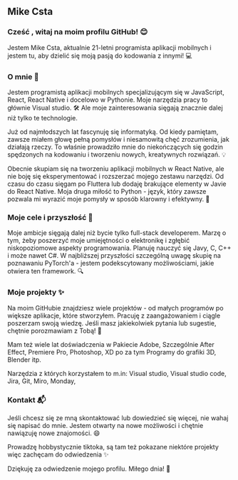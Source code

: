 
## Mike Csta

### Cześć , witaj na moim profilu GitHub! 😊

Jestem Mike Csta, aktualnie 21-letni programista aplikacji mobilnych i jestem tu, aby dzielić się moją pasją do kodowania z innymi! 💻

### O mnie 🙌

Jestem programistą aplikacji mobilnych specjalizującym się w JavaScript, React, React Native i docelowo w Pythonie. Moje narzędzia pracy to głównie Visual studio. 🛠️ Ale moje zainteresowania sięgają znacznie dalej niż tylko te technologie.

Już od najmłodszych lat fascynuję się informatyką. Od kiedy pamiętam, zawsze miałem głowę pełną pomysłów i niesamowitą chęć zrozumienia, jak działają rzeczy. To właśnie prowadziło mnie do niekończących się godzin spędzonych na kodowaniu i tworzeniu nowych, kreatywnych rozwiązań. 💡

Obecnie skupiam się na tworzeniu aplikacji mobilnych w React Native, ale nie boję się eksperymentować i rozszerzać mojego zestawu narzędzi. Od czasu do czasu sięgam po Fluttera lub dodaję brakujące elementy w Javie do React Native. Moja druga miłość to Python - język, który zawsze pozwala mi wyrazić moje pomysły w sposób klarowny i efektywny. 🐍

### Moje cele i przyszłość 🚀

Moje ambicje sięgają dalej niż bycie tylko full-stack developerem. Marzę o tym, żeby poszerzyć moje umiejętności o elektronikę i zgłębić niskopoziomowe aspekty programowania. Planuję nauczyć się Javy, C, C++ i może nawet C#. W najbliższej przyszłości szczególną uwagę skupię na poznawaniu PyTorch'a - jestem podekscytowany możliwościami, jakie otwiera ten framework. 🔍

### Moje projekty ✨

Na moim GitHubie znajdziesz wiele projektów - od małych programów po większe aplikacje, które stworzyłem. Pracuję z zaangażowaniem i ciągle poszerzam swoją wiedzę. Jeśli masz jakiekolwiek pytania lub sugestie, chętnie porozmawiam z Tobą! 🤗


Mam też wiele lat doświadczenia w Pakiecie Adobe, Szczególnie After Effect, Premiere Pro, Photoshop, XD po za tym Programy do grafiki 3D, Blender itp.

Narzędzia z których korzystałem to m.in: Visual studio, Visual studio code, Jira, Git, Miro, Monday,


### Kontakt 📬

Jeśli chcesz się ze mną skontaktować lub dowiedzieć się więcej, nie wahaj się napisać do mnie. Jestem otwarty na nowe możliwości i chętnie nawiązuję nowe znajomości. 😄

Prowadzę hobbystycznie tiktoka, są tam też pokazane niektóre projekty więc zachęcam do odwiedzenia ✨

Dziękuję za odwiedzenie mojego profilu. Miłego dnia! 🌟


